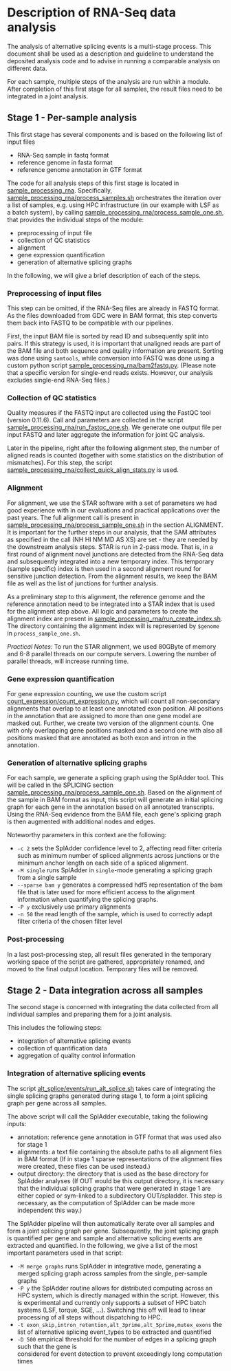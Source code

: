 # Description of RNA-Seq data analysis

The analysis of alternative splicing events is a multi-stage process. This document shall be used as
a description and guideline to understand the deposited analysis code and to advise in running a
comparable analysis on different data.

For each sample, multiple steps of the analysis are run within a module. After completion of
this first stage for all samples, the result files need to be integrated in a joint analysis. 

## Stage 1 - Per-sample analysis

This first stage has several components and is based on the following list of input files
* RNA-Seq sample in fastq format
* reference genome in fasta format
* reference genome annotation in GTF format

The code for all analysis steps of this first stage is located in
[sample_processing_rna](sample_processing_rna). Specifically,
[sample_processing_rna/process_samples.sh](sample_processing_rna/process_samples.sh) orchestrates
the iteration over a list of samples, e.g. using HPC infrastructure (in our example with LSF as a
batch system), by calling
[sample_processing_rna/process_sample_one.sh](sample_processing_rna/process_sample_one.sh), that
provides the individual steps of the module:
* preprocessing of input file
* collection of QC statistics
* alignment
* gene expression quantification
* generation of alternative splicing graphs

In the following, we will give a brief description of each of the steps.

### Preprocessing of input files

This step can be omitted, if the RNA-Seq files are already in FASTQ format. As the files downloaded
from GDC were in BAM format, this step converts them back into FASTQ to be compatible with our
pipelines. 

First, the input BAM file is sorted by read ID and subsequently split into pairs. If this strategy
is used, it is important that unaligned reads are part of the BAM file and both sequence and quality
information are present. Sorting was done using `samtools`, while conversion into FASTQ was done
using a custom python script
[sample_processing_rna/bam2fastq.py](sample_processing_rna/bam2fastq.py). (Please note that a
specific version for single-end reads exists. However, our analysis excludes single-end RNA-Seq
files.)

### Collection of QC statistics

Quality measures if the FASTQ input are collected using the FastQC tool (version 0.11.6). Call and
parameters are collected in the script
[sample_processing_rna/run_fastqc_one.sh](sample_processing_rna/run_fastqc_one.sh). We generate one
output file per input FASTQ and later aggregate the information for joint QC analysis.

Later in the pipeline, right after the following alignment step, the number of aligned reads is
counted (together with some statistics on the distribution of mismatches). For this step, the script
[sample_processing_rna/collect_quick_align_stats.py](sample_processing_rna/collect_quick_align_stats.py)
is used.

### Alignment

For alignment, we use the STAR software with a set of parameters we had good experience with in our
evaluations and practical applications over the past years. The full alignment call is present in
[sample_processing_rna/process_sample_one.sh](sample_processing_rna/process_sample_one.sh) in the
section ALIGNMENT. It is important for the further steps in our analysis, that the SAM attributes as
specified in the call (NH HI NM MD AS XS) are set - they are needed by the downstream analysis
steps. STAR is run in 2-pass mode. That is, in a first round of alignment novel junctions are
detected from the RNA-Seq data and subsequently integrated into a new temporary index. This
temporary (sample specific) index is then used in a second alignment round for sensitive junction
detection. From the alignment results, we keep the BAM file as well as the list of junctions for further
analysis.

As a preliminary step to this alignment, the reference genome and the reference annotation need 
to be integrated into a STAR index that is used for the alignment step above. All logic and
parameters to create the alignment index are present in
[sample_processing_rna/run_create_index.sh](sample_processing_rna/run_create_index.sh). The
directory containing the alignment index will is represented by `$genome` in
`process_sample_one.sh`.

*Practical Notes:* To run the STAR alignment, we used 80GByte of memory and 6-8 parallel threads on
our compute servers. Lowering the number of parallel threads, will increase running time.

### Gene expression quantification

For gene expression counting, we use the custom script
[count_expression/count_expression.py](count_expression/count_expression.py), which will count all
non-secondary alignments that overlap to at least one annotated exon position. All positions in the
annotation that are assigned to more than one gene model are masked out. Further, we create two
version of the alignment counts. One with only overlapping gene positions masked and a second one
with also all positions masked that are annotated as both exon and intron in the annotation.

### Generation of alternative splicing graphs

For each sample, we generate a splicing graph using the SplAdder tool. This will be called in the
SPLICING section
[sample_processing_rna/process_sample_one.sh](sample_processing_rna/process_sample_one.sh). Based on
the alignment of the sample in BAM format as input, this script will generate an initial splicing
graph for each gene in the annotation based on all annotated transcripts. Using the RNA-Seq evidence
from the BAM file, each gene's splicing graph is then augmented with additional nodes and edges. 

Noteworthy parameters in this context are the following:
* `-c 2` sets the SplAdder confidence level to 2, affecting read filter criteria such as minimum number of
spliced alignments across junctions or the minimum anchor length on each side of a spliced
alignment.
* `-M single` runs SplAdder in `single`-mode generating a splicing graph from a single sample
* `--sparse bam y` generates a compressed hdf5 representation of the bam file that is later used for
more efficient access to the alignment information when quantifying the splicing graphs.
* `-P y` exclusively use primary alignments
* `-n 50` the read length of the sample, which is used to correctly adapt filter criteria of the
chosen filter level

### Post-processing

In a last post-processing step, all result files generated in the temporary working space of the
script are gathered, appropriately renamed, and moved to the final output location. Temporary files
will be removed.

## Stage 2 - Data integration across all samples

The second stage is concerned with integrating the data collected from all individual samples and
preparing them for a joint analysis.

This includes the following steps:
* integration of alternative splicing events
* collection of quantification data
* aggregation of quality control information

### Integration of alternative splicing events

The script [alt_splice/events/run_alt_splice.sh](alt_splice/events/run_alt_splice.sh) takes care of
integrating the single splicing graphs generated during stage 1, to form a joint splicing graph per
gene across all samples.

The above script will call the SplAdder executable, taking the following inputs:
* annotation: reference gene annotation in GTF format that was used also for stage 1
* alignments: a text file containing the absolute paths to all alignment files in BAM format (If in
  stage 1 sparse representations of the alignment files were created, these files can be used
  instead.)
* output directory: the directory that is used as the base directory for SplAdder analyses (If OUT
  would be this output directory, it is necessary that the individual splicing graphs that were
  generated in stage 1 are either copied or sym-linked to a subdirectory OUT/spladder. This step is
  necessary, as the computation of SplAdder can be made more independent this way.)

The SplAdder pipeline will then automatically iterate over all samples and form a joint splicing
graph per gene. Subsequently, the joint splicing graph is quantified per gene and sample and
alternative splicing events are extracted and quantified. In the following, we give a list of the
most important parameters used in that script:
* `-M merge graphs` runs SplAdder in integrative mode, generating a merged splicing graph across 
  samples from the single, per-sample graphs
* `-P y` the SplAdder routine allows for distributed computing across an HPC system, which is 
directly managed within the script. However, this is experimental and currently only supports a
subset of HPC batch systems (LSF, torque, SGE, ...). Switching this off will lead to linear
processing of all steps without dispatching to HPC.
* `-t exon_skip,intron_retention,alt_3prime,alt_5prime,mutex_exons` the list of alternative splicing
  event_types to be extracted and quantified
* `-D 500` empirical threshold for the number of edges in a splicing graph such that the gene is  
  considered for event detection to prevent exceedingly long computation times


